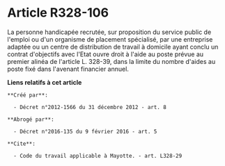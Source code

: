 # Article R328-106

La personne handicapée recrutée, sur proposition du service public de l'emploi ou d'un organisme de placement spécialisé, par
une entreprise adaptée ou un centre de distribution de travail à domicile ayant conclu un contrat d'objectifs avec l'Etat
ouvre droit à l'aide au poste prévue au premier alinéa de l'article L. 328-39, dans la limite du nombre d'aides au poste fixé
dans l'avenant financier annuel.

**Liens relatifs à cet article**

	**Créé par**:

	  - Décret n°2012-1566 du 31 décembre 2012 - art. 8

	**Abrogé par**:

	  - Décret n°2016-135 du 9 février 2016 - art. 5

	**Cite**:

	  - Code du travail applicable à Mayotte. - art. L328-29
